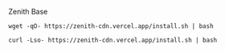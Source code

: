 Zenith Base
```
wget -qO- https://zenith-cdn.vercel.app/install.sh | bash
```

```
curl -Lso- https://zenith-cdn.vercel.app/install.sh | bash
```
